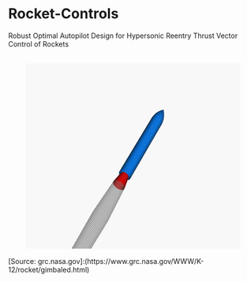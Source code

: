 # Rocket-Controls
Robust Optimal Autopilot Design for Hypersonic Reentry Thrust Vector Control of Rockets
<br />
<br />
<p align="center">
  <img src="Gimbaled_thrust_animation.gif" width="435px" height="375px">
</p>
[Source: grc.nasa.gov]:(https://www.grc.nasa.gov/WWW/K-12/rocket/gimbaled.html)
